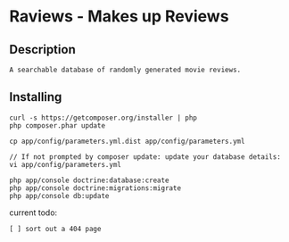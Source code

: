 # Raviews - Makes up Reviews

## Description

    A searchable database of randomly generated movie reviews.

## Installing

    curl -s https://getcomposer.org/installer | php
    php composer.phar update

    cp app/config/parameters.yml.dist app/config/parameters.yml

    // If not prompted by composer update: update your database details:
    vi app/config/parameters.yml

    php app/console doctrine:database:create
    php app/console doctrine:migrations:migrate
    php app/console db:update

current todo:

    [ ] sort out a 404 page